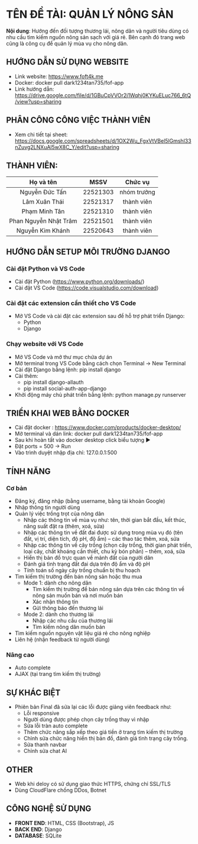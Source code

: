 # **TÊN ĐỀ TÀI: QUẢN LÝ NÔNG SẢN**

__Nội dung__: Hướng đến đối tượng thương lái, nông dân và người tiêu dùng
có nhu cầu tìm kiếm nguồn nông sản sạch với giá rẻ. Bên cạnh đó trang
web cũng là công cụ để quản lý mùa vụ cho nông dân.
## **HƯỚNG DẪN SỬ DỤNG WEBSITE**
- Link website: https://www.foft4k.me
- Docker: docker pull dark1234tan735/fof-app
- Link hướng dẫn: https://drive.google.com/file/d/1GBuCpVVOr2j1Wqhj0KYKuELuc766_6tQ/view?usp=sharing
## **PHÂN CÔNG CÔNG VIỆC THÀNH VIÊN**
- Xem chi tiết tại sheet: https://docs.google.com/spreadsheets/d/1OX2Wu_FgxVtVBel5lGmshl33nZuvg2LNXuAl5wX8C_Y/edit?usp=sharing

## **THÀNH VIÊN:**
 
|Họ và tên|MSSV|Chức vụ|
| :------------:|:-------------:|:-----:|
|Nguyễn Đức Tấn|22521303|nhóm trưởng|
|Lâm Xuân Thái|22521317|thành viên|
|Phạm Minh Tân|22521310|thành viên|
|Phan Nguyễn Nhật Trâm|22521501|thành viên|
|Nguyễn Kim Khánh|22520643|thành viên|

## **HƯỚNG DẪN SETUP MÔI TRƯỜNG DJANGO**

### **Cài đặt Python và VS Code**
- Cài đặt Python (https://www.python.org/downloads/)
- Cài đặt VS Code (https://code.visualstudio.com/download)

### **Cài đặt các extension cần thiết cho VS Code**
- Mở VS Code và cài đặt các extension sau để hỗ trợ phát triển Django:
  - Python
  - Django

### **Chạy website với VS Code**
- Mở VS Code và mở thư mục chứa dự án
- Mở terminal trong VS Code bằng cách chọn Terminal -> New Terminal
- Cài đặt Django bằng lệnh: pip install django
- Cài thêm:
  - pip install django-allauth
  - pip install social-auth-app-django
- Khởi động máy chủ phát triển bằng lệnh: python manage.py runserver

## **TRIỂN KHAI WEB BẰNG DOCKER**
- Cài đặt docker : https://www.docker.com/products/docker-desktop/ 
- Mở terminal và dán link: docker pull dark1234tan735/fof-app
- Sau khi hoàn tất vào docker desktop click biểu tượng ▶️
- Đặt ports = 500 -> Run
- Vào trình duyệt nhập địa chỉ: 127.0.0.1:500


## **TÍNH NĂNG**

### **Cơ bản**
- Đăng ký, đăng nhập (bằng username, bằng tài khoản Google) 
- Nhập thông tin người dùng
- Quản lý việc trồng trọt của nông dân
  - Nhập các thông tin về mùa vụ như: tên, thời gian bắt đầu, kết thúc, năng suất đặt ra (thêm, xoá, sửa)  
  - Nhập các thông tin về đất đai được sử dụng trong mùa vụ đó (tên đất, vị trí, diện tích, độ pH, độ ẩm) – các thao tác thêm, xoá, sửa 
  - Nhập các thông tin về cây trồng (chọn cây trồng, thời gian phát triển, loại cây, chất khoáng cần thiết, chu kỳ bón phân) – thêm, xoá, sửa 
  - Hiển thị bản đồ trực quan về mảnh đất của người dân 
  - Đánh giá tình trạng đất đai dựa trên độ ẩm và độ pH
  - Tính toán số ngày cây trồng chuẩn bị thu hoạch
- Tìm kiếm thị trường đến bán nông sản hoặc thu mua
  - Mode 1: dành cho nông dân
    - Tìm kiếm thị trường để bán nông sản dựa trên các thông tin về nông sản muốn bán và nơi muốn bán
    - Xác nhận thông tin
    - Gửi thông báo đến thương lái 
  - Mode 2: dành cho thương lái 
    - Nhập các nhu cầu của thương lái
    - Tìm kiếm nông dân muốn bán
- Tìm kiếm nguồn nguyên vật liệu giá rẻ cho nông nghiệp 
- Liên hệ (nhận feedback từ người dùng)

### **Nâng cao**
- Auto complete 
- AJAX (tại trang tìm kiếm thị trường)

## **SỰ KHÁC BIỆT**
- Phiên bản Final đã sửa lại các lỗi được giảng viên feedback như:  
  - Lỗi responsive
  - Người dùng được phép chọn cây trồng thay vì nhập 
  - Sửa lỗi tràn auto complete
  - Thêm chức năng sắp xếp theo giá tiền ở trang tìm kiếm thị trường 
  - Chỉnh sửa chức năng hiển thị bản đồ, đánh giá tình trạng cây trồng. 
  - Sửa thanh navbar
  - Chỉnh sửa chat AI

## **OTHER**
- Web khi deloy có sử dụng giao thức HTTPS, chứng chỉ SSL/TLS 
- Dùng CloudFlare chống DDos, Botnet  


## **CÔNG NGHỆ SỬ DỤNG**
- __FRONT END__: HTML, CSS (Bootstrap), JS 
- __BACK END__: Django
- __DATABASE__: SQLite 

